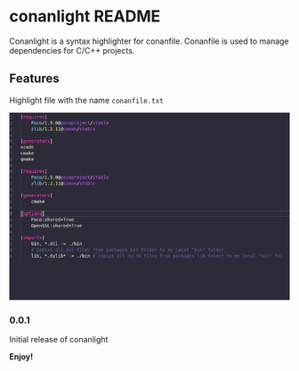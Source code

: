 # conanlight README

Conanlight is a syntax highlighter for conanfile. Conanfile is used to manage dependencies for C/C++ projects.

## Features

Highlight file with the name `conanfile.txt`

![highlighter](images/example.png)

### 0.0.1

Initial release of conanlight


**Enjoy!**

